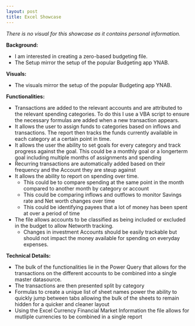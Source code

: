 ```yaml
---
layout: post
title: Excel Showcase
---
```


*There is no visual for this showcase as it contains personal information.*

**Background:**
- I am interested in creating a zero-based budgeting file. 
- The Setup mirror the setup of the popular Budgeting app YNAB.

**Visuals:**
- The visuals mirror the setup of the popular Budgeting app YNAB.

**Functionalities:**

- Transactions are added to the relevant accounts and are attributed to the relevant spending categories. To do this I use a VBA script to ensure the necessary formulas are added when a new transaction appears.
- It allows the user to assign funds to categories based on inflows and transactions. The report then tracks the funds currently available in each category at a certain point in time.
- It allows the user the ability to set goals for every category and track progress against the goal. This could be a monthly goal or a longerterm goal including multiple months of assignments and spending
- Recurring transactions are automatically added based on their frequency and the Account they are steup against
- It allows the ability to report on spending over time. 
    - This could be to compare spending at the same point in the month compared to another month by category or account
    - This could be comparing inflows and outflows to monitor Savings rate and Net worth changes over time
    - This could be identifying payees that a lot of money has been spent at over a period of time
- The file allows accounts to be classified as being included or excluded in the budget to allow Networth tracking.
    - Changes in investment Accounts should be easily trackable but should not impact the money available for spending on everyday expenses.
    
**Technical Details:**
- The bulk of the functionalities lie in the Power Query that allows for the transactions on the different accounts to be combined into a single master datasource. 
- The transactions are then presented split by category 
- Formulas to create a unique list of sheet names power the ability to quickly jump between tabs allowing the bulk of the sheets to remain hidden for a quicker and cleaner layout
- Using the Excel Currency Financial Market Information the file allows for mutliple currencies to be combined in a single report